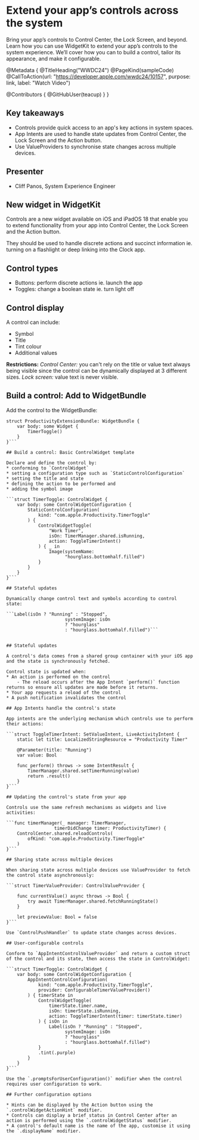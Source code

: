 # Extend your app’s controls across the system

Bring your app’s controls to Control Center, the Lock Screen, and beyond. Learn how you can use WidgetKit to extend your app’s controls to the system experience. We’ll cover how you can to build a control, tailor its appearance, and make it configurable.

@Metadata {
   @TitleHeading("WWDC24")
   @PageKind(sampleCode)
   @CallToAction(url: "https://developer.apple.com/wwdc24/10157", purpose: link, label: "Watch Video")

   @Contributors {
      @GitHubUser(teacup)
   }
}

## Key takeaways

* Controls provide quick access to an app's key actions in system spaces.
* App Intents are used to handle state updates from Control Center, the Lock Screen and the Action button. 
* Use ValueProviders to synchronise state changes across multiple devices.

## Presenter

* Cliff Panos, System Experience Engineer

## New widget in WidgetKit

Controls are a new widget available on iOS and iPadOS 18 that enable you to extend functionality from your app into Control Center, the Lock Screen and the Action button.

They should be used to handle discrete actions and succinct information ie. turning on a flashlight or deep linking into the Clock app.

## Control types

* Buttons: perform discrete actions ie. launch the app
* Toggles: change a boolean state ie. turn light off

## Control display

A control can include:
* Symbol
* Title
* Tint colour
* Additional values

**Restrictions:**
*Control Center:* you can't rely on the title or value text always being visible since the control can be dynamically displayed at 3 different sizes.
*Lock screen:* value text is never visible.

## Build a control: Add to WidgetBundle

Add the control to the WidgetBundle:

``` @main
struct ProductivityExtensionBundle: WidgetBundle {
    var body: some Widget {
        TimerToggle()
    }
}```

## Build a control: Basic ControlWidget template

Declare and define the control by: 
* conforming to `ControlWidget`
* setting a configuration type such as `StaticControlConfiguration`
* setting the title and state 
* defining the action to be performed and
* adding the symbol image

```struct TimerToggle: ControlWidget {
    var body: some ControlWidgetConfiguration {
        StaticControlConfiguration(
            kind: "com.apple.Productivity.TimerToggle"
        ) {
            ControlWidgetToggle(
                "Work Timer",
                isOn: TimerManager.shared.isRunning,
                action: ToggleTimerIntent()
            ) { _ in
                Image(systemName:
                      "hourglass.bottomhalf.filled")
            }
        }
    }
}```

## Stateful updates

Dynamically change control text and symbols according to control state:

```Label(isOn ? "Running" : "Stopped",
                      systemImage: isOn
                      ? "hourglass"
                      : "hourglass.bottomhalf.filled")```


## Stateful updates

A control's data comes from a shared group container with your iOS app and the state is synchronously fetched.

Control state is updated when:
* An action is performed on the control
    - The reload occurs after the App Intent `perform()` function returns so ensure all updates are made before it returns.
* Your app requests a reload of the control
* A push notification invalidates the control

## App Intents handle the control's state

App intents are the underlying mechanism which controls use to perform their actions:

```struct ToggleTimerIntent: SetValueIntent, LiveActivityIntent {
    static let title: LocalizedStringResource = "Productivity Timer"
    
    @Parameter(title: "Running")
    var value: Bool
    
    func perform() throws -> some IntentResult {
        TimerManager.shared.setTimerRunning(value)
        return .result()
    }
}```

## Updating the control's state from your app

Controls use the same refresh mechanisms as widgets and live activities:

```func timerManager(_ manager: TimerManager,
                  timerDidChange timer: ProductivityTimer) {
    ControlCenter.shared.reloadControls(
        ofKind: "com.apple.Productivity.TimerToggle"
    )
}```

## Sharing state across multiple devices

When sharing state across multiple devices use ValueProvider to fetch the control state asynchronously:

```struct TimerValueProvider: ControlValueProvider {
    
    func currentValue() async throws -> Bool {
        try await TimerManager.shared.fetchRunningState()
    }
    
    let previewValue: Bool = false
}```

Use `ControlPushHandler` to update state changes across devices.

## User-configurable controls

Conform to `AppIntentControlValueProvider` and return a custom struct of the control and its state, then access the state in ControlWidget:

```struct TimerToggle: ControlWidget {
    var body: some ControlWidgetConfiguration {
        AppIntentControlConfiguration(
            kind: "com.apple.Productivity.TimerToggle",
            provider: ConfigurableTimerValueProvider()
        ) { timerState in
            ControlWidgetToggle(
                timerState.timer.name,
                isOn: timerState.isRunning,
                action: ToggleTimerIntent(timer: timerState.timer)
            ) { isOn in
                Label(isOn ? "Running" : "Stopped",
                      systemImage: isOn
                      ? "hourglass"
                      : "hourglass.bottomhalf.filled")
            }
            .tint(.purple)
        }
    }
}```

Use the `.promptsForUserConfiguration()` modifier when the control requires user configuration to work.

## Further configuration options

* Hints can be displayed by the Action button using the `.controlWidgetActionHint` modifier.
* Controls can display a brief status in Control Center after an action is performed using the `.controlWidgetStatus` modifier.
* A control's default name is the name of the app, customise it using the `.displayName` modifier.
